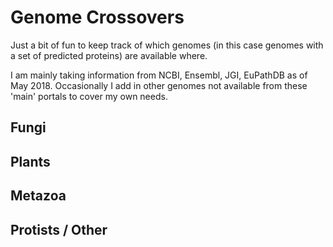 # Genome Crossovers

Just a bit of fun to keep track of which genomes (in this case genomes with a set of predicted proteins) are available where.

I am mainly taking information from NCBI, Ensembl, JGI, EuPathDB as of May 2018. Occasionally I add in other genomes not available from these 'main' portals to cover my own needs.

## Fungi

## Plants

## Metazoa

## Protists / Other
